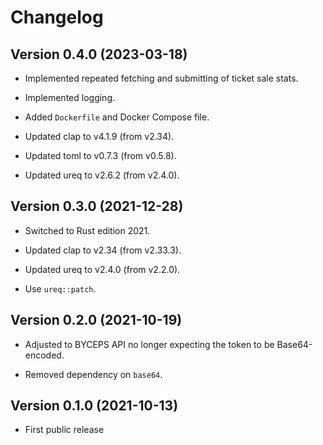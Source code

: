 # Changelog


## Version 0.4.0 (2023-03-18)

- Implemented repeated fetching and submitting of ticket sale stats.

- Implemented logging.

- Added `Dockerfile` and Docker Compose file.

- Updated clap to v4.1.9 (from v2.34).

- Updated toml to v0.7.3 (from v0.5.8).

- Updated ureq to v2.6.2 (from v2.4.0).


## Version 0.3.0 (2021-12-28)

- Switched to Rust edition 2021.

- Updated clap to v2.34 (from v2.33.3).

- Updated ureq to v2.4.0 (from v2.2.0).

- Use `ureq::patch`.


## Version 0.2.0 (2021-10-19)

- Adjusted to BYCEPS API no longer expecting the token to be
  Base64-encoded.

- Removed dependency on `base64`.


## Version 0.1.0 (2021-10-13)

- First public release
